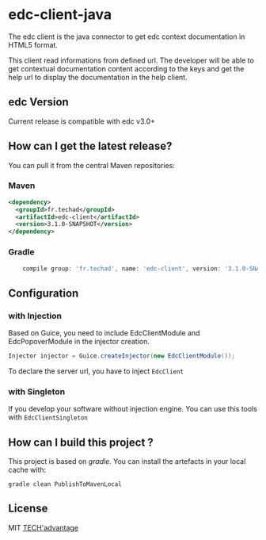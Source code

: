 # edc-client-java
The edc client is the java connector to get edc context documentation in HTML5 format.

This client read informations from defined url. The developer will be able to get contextual documentation content according to the keys and get the help url to display the documentation in the help client.

## edc Version

Current release is compatible with edc v3.0+

## How can I get the latest release?

You can pull it from the central Maven repositories:

### Maven
```xml
<dependency>
  <groupId>fr.techad</groupId>
  <artifactId>edc-client</artifactId>
  <version>3.1.0-SNAPSHOT</version>
</dependency>
```

### Gradle
```groovy
    compile group: 'fr.techad', name: 'edc-client', version: '3.1.0-SNAPSHOT'
```

## Configuration
### with Injection
Based on Guice, you need to include EdcClientModule and EdcPopoverModule in the injector creation.

```java
Injector injector = Guice.createInjector(new EdcClientModule());
```

To declare the server url, you have to inject ``EdcClient``

### with Singleton

If you develop your software without injection engine. You can use this tools with  ``EdcClientSingleton``

## How can I build this project ?

This project is based on *gradle*. You can install the artefacts in your local cache with:

``gradle clean PublishToMavenLocal``

## License

MIT [TECH'advantage](mailto:contact@tech-advantage.com)
